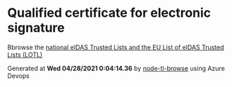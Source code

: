 # Qualified certificate for electronic signature 
 Bbrowse the [national eIDAS Trusted Lists and the EU List of eIDAS Trusted Lists (LOTL)](https://webgate.ec.europa.eu/tl-browser/#/) 
 
 
Generated at **Wed 04/28/2021  0:04:14.36** by [node-tl-browse](https://github.com/ymedlop/node-tl-browser) using Azure Devops 

